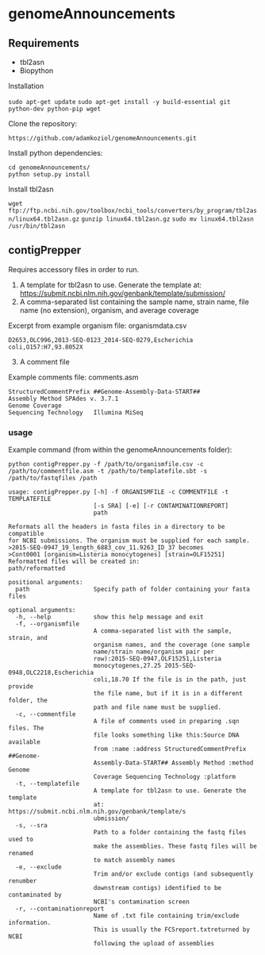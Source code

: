 # genomeAnnouncements

## Requirements

* tbl2asn
* Biopython

Installation
 
 `sudo apt-get update`
 `sudo apt-get install -y build-essential git python-dev python-pip wget` 

Clone the repository:

`https://github.com/adamkoziol/genomeAnnouncements.git`

Install python dependencies:

	
```
cd genomeAnnouncements/
python setup.py install
```


Install tbl2asn

`wget ftp://ftp.ncbi.nih.gov/toolbox/ncbi_tools/converters/by_program/tbl2asn/linux64.tbl2asn.gz`
`gunzip linux64.tbl2asn.gz`
`sudo mv linux64.tbl2asn /usr/bin/tbl2asn`


## contigPrepper

Requires accessory files in order to run.

1) A template for tbl2asn to use. Generate the template at: https://submit.ncbi.nlm.nih.gov/genbank/template/submission/
2) A comma-separated list containing the sample name, strain name, file name (no extension), organism, and average coverage

Excerpt from example organism file:
organismdata.csv
```
D2653,OLC996,2013-SEQ-0123_2014-SEQ-0279,Escherichia coli,O157:H7,93.8052X
```
3) A comment file

Example comments file:
comments.asm
```
StructuredCommentPrefix	##Genome-Assembly-Data-START##
Assembly Method	SPAdes v. 3.7.1
Genome Coverage
Sequencing Technology	Illumina MiSeq
```

### usage

Example command (from within the genomeAnnouncements folder):

`python contigPrepper.py -f /path/to/organismfile.csv -c /path/to/commentfile.asm -t /path/to/templatefile.sbt -s /path/to/fastqfiles /path`

```
usage: contigPrepper.py [-h] -f ORGANISMFILE -c COMMENTFILE -t TEMPLATEFILE
                        [-s SRA] [-e] [-r CONTAMINATIONREPORT]
                        path

Reformats all the headers in fasta files in a directory to be compatible
for NCBI submissions. The organism must be supplied for each sample.
>2015-SEQ-0947_19_length_6883_cov_11.9263_ID_37 becomes
>Cont0001 [organism=Listeria monocytogenes] [strain=OLF15251]
Reformatted files will be created in:
path/reformatted

positional arguments:
  path                  Specify path of folder containing your fasta files

optional arguments:
  -h, --help            show this help message and exit
  -f, --organismfile
                        A comma-separated list with the sample, strain, and
                        organism names, and the coverage (one sample
                        name/strain name/organism pair per
                        row):2015-SEQ-0947,OLF15251,Listeria
                        monocytogenes,27.25 2015-SEQ-0948,OLC2218,Escherichia
                        coli,18.70 If the file is in the path, just provide
                        the file name, but if it is in a different folder, the
                        path and file name must be supplied.
  -c, --commentfile
                        A file of comments used in preparing .sqn files. The
                        file looks something like this:Source DNA available
                        from :name :address StructuredCommentPrefix ##Genome-
                        Assembly-Data-START## Assembly Method :method Genome
                        Coverage Sequencing Technology :platform
  -t, --templatefile
                        A template for tbl2asn to use. Generate the template
                        at: https://submit.ncbi.nlm.nih.gov/genbank/template/s
                        ubmission/
  -s, --sra      
                        Path to a folder containing the fastq files used to
                        make the assemblies. These fastq files will be renamed
                        to match assembly names
  -e, --exclude         
                        Trim and/or exclude contigs (and subsequently renumber
                        downstream contigs) identified to be contaminated by
                        NCBI's contamination screen
  -r, --contaminationreport
                        Name of .txt file containing trim/exclude information.
                        This is usually the FCSreport.txtreturned by NCBI
                        following the upload of assemblies
```

